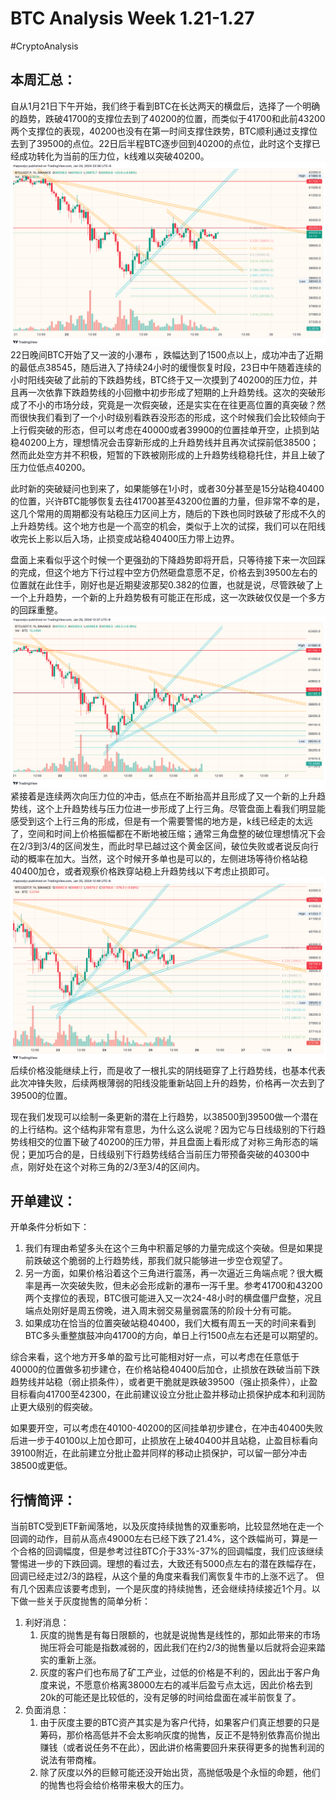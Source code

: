 # BTC Analysis Week 1.21-1.27

#CryptoAnalysis
## 本周汇总：
自从1月21日下午开始，我们终于看到BTC在长达两天的横盘后，选择了一个明确的趋势，跌破41700的支撑位去到了40200的位置，而类似于41700和此前43200两个支撑位的表现，40200也没有在第一时间支撑住跌势，BTC顺利通过支撑位去到了39500的点位。22日后半程BTC逐步回到40200的点位，此时这个支撑已经成功转化为当前的压力位，k线难以突破40200。![](BTC%20Analysis%20Week%201.21-1.27/image.png)
22日晚间BTC开始了又一波的小瀑布 ，跌幅达到了1500点以上，成功冲击了近期的最低点38545，随后进入了持续24小时的缓慢恢复时段，23日中午随着连续的小时阳线突破了此前的下跌趋势线，BTC终于又一次摸到了40200的压力位，并且再一次依靠下跌趋势线的小回撤中初步形成了短期的上升趋势线。这次的突破形成了不小的市场分歧，究竟是一次假突破，还是实实在在往更高位置的真突破？然而很快我们看到了一个小时级别看跌吞没形态的形成，这个时候我们会比较倾向于上行假突破的形态，但可以考虑在40000或者39900的位置挂单开空，止损到站稳40200上方，理想情况会击穿新形成的上升趋势线并且再次试探前低38500；然而此处空方并不积极，短暂的下跌被刚形成的上升趋势线稳稳托住，并且上破了压力位低点40200。

此时新的突破疑问也到来了，如果能够在1小时，或者30分甚至是15分站稳40400的位置，兴许BTC能够恢复去往41700甚至43200位置的力量，但非常不幸的是，这几个常用的周期都没有站稳压力区间上方，随后的下跌也同时跌破了形成不久的上升趋势线。这个地方也是一个高空的机会，类似于上次的试探，我们可以在阳线收完长上影以后入场，止损变成站稳40400压力带上边界。

盘面上来看似乎这个时候一个更强劲的下降趋势即将开启，只等待接下来一次回踩的完成，但这个地方下行过程中空方仍然砸盘意愿不足，价格去到39500左右的位置就在此住手，刚好也是近期斐波那契0.382的位置，也就是说，尽管跌破了上一个上升趋势，一个新的上升趋势极有可能正在形成，这一次跌破仅仅是一个多方的回踩重整。
![](BTC%20Analysis%20Week%201.21-1.27/image%202.png)
紧接着是连续两次向压力位的冲击，低点在不断抬高并且形成了又一个新的上升趋势线，这个上升趋势线与压力位进一步形成了上行三角。尽管盘面上看我们明显能感受到这个上行三角的形成，但是有一个需要警惕的地方是，k线已经走的太远了，空间和时间上价格振幅都在不断地被压缩；通常三角盘整的破位理想情况下会在2/3到3/4的区间发生，而此时早已越过这个黄金区间，破位失败或者说反向行动的概率在加大。当然，这个时候开多单也是可以的，左侧进场等待价格站稳40400加仓，或者观察价格跌穿站稳上升趋势线以下考虑止损即可。
![](BTC%20Analysis%20Week%201.21-1.27/image%203.png)
后续价格没能继续上行，而是收了一根扎实的阴线砸穿了上行趋势线，也基本代表此次冲锋失败，后续两根薄弱的阳线没能重新站回上升的趋势，价格再一次去到了39500的位置。

现在我们发现可以绘制一条更新的潜在上行趋势，以38500到39500做一个潜在的上行结构。这个结构非常有意思，为什么这么说呢？因为它与日线级别的下行趋势线相交的位置下破了40200的压力带，并且盘面上看形成了对称三角形态的端倪；更加巧合的是，日线级别下行趋势线结合当前压力带预备突破的40300中点，刚好处在这个对称三角的2/3至3/4的区间内。

## 开单建议：
开单条件分析如下：
1. 我们有理由希望多头在这个三角中积蓄足够的力量完成这个突破。但是如果提前跌破这个脆弱的上行趋势线，那我们就只能够进一步空仓观望了。
2. 另一方面，如果价格沿着这个三角进行震荡，再一次逼近三角端点呢？很大概率是再一次突破失败，但未必会形成新的瀑布一泻千里。参考41700和43200两个支撑位的表现，BTC很可能进入又一次24-48小时的横盘僵尸盘整，况且端点处刚好是周五傍晚，进入周末弱交易量弱震荡的阶段十分有可能。
3. 如果成功在恰当的位置突破站稳40400，我们大概有周五一天的时间来看到BTC多头重整旗鼓冲向41700的方向，单日上行1500点左右还是可以期望的。

综合来看，这个地方开多单的盈亏比可能相对好一点，可以考虑在任意低于40000的位置做多初步建仓，在价格站稳40400后加仓，止损放在跌破当前下跌趋势线并站稳（弱止损条件），或者更干脆就是跌破39500（强止损条件），止盈目标看向41700至42300，在此前建议设立分批止盈并移动止损保护成本和利润防止更大级别的假突破。

如果要开空，可以考虑在40100-40200的区间挂单初步建仓，在冲击40400失败后进一步于40100以上加仓即可，止损放在上破40400并且站稳，止盈目标看向39100附近，在此前建立分批止盈并同样的移动止损保护，可以留一部分冲击38500或更低。

## 行情简评：
当前BTC受到ETF新闻落地，以及灰度持续抛售的双重影响，比较显然地在走一个回调的动作，目前从高点49000左右已经下跌了21.4%，这个跌幅尚可，算是一个合格的回调幅度，但是参考过往BTC介于33%-37%的回调幅度，我们应该继续警惕进一步的下跌回调。理想的看过去，大致还有5000点左右的潜在跌幅存在，回调已经走过2/3的路程，从这个量的角度来看我们离恢复牛市的上涨不远了。
但有几个因素应该要考虑到，一个是灰度的持续抛售，还会继续持续接近1个月。以下做一些关于灰度抛售的简单分析：
1. 利好消息：
   1. 灰度的抛售是有每日限额的，也就是说抛售是线性的，那如此带来的市场抛压将会可能是指数减弱的，因此我们在约2/3的抛售量以后就将会迎来踏实的重新上涨。
   2. 灰度的客户们也布局了矿工产业，过低的价格是不利的，因此出于客户角度来说，不愿意价格离38000左右的减半后盈亏点太远，因此价格去到20k的可能还是比较低的，没有足够的时间给盘面在减半前恢复了。
2. 负面消息：
   1. 由于灰度主要的BTC资产其实是为客户代持，如果客户们真正想要的只是筹码，那价格高低并不会太影响灰度的抛售，反正不是特别依靠高价抛出赚钱（或者说任务不在此），因此讲价格需要回升来获得更多的抛售利润的说法有带商榷。
   2. 除了灰度以外的巨鲸可能还没开始出货，高抛低吸是个永恒的命题，他们的抛售也将会给价格带来极大的压力。
